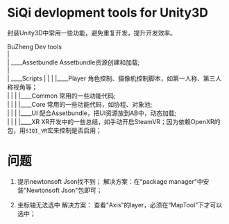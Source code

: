 # SiQi devlopment tools for Unity3D
封装Unity3D中常用一些功能，避免重复开发，提升开发效率。

BuZheng Dev tools  
   |  
   |  ____Assetbundle Assetbundle资源创建和加载;  
   |  
   |  ____Scripts
   |          |
   |          |____Player  角色控制、摄像机控制脚本，如第一人称、第三人称视角等；  
   |          |
   |          |____Common 常用的一些功能代码;  
   |          |
   |          |____Core 常用的一些功能代码，如协程、对象池;  
   |          |
   |          |____UI 配合Assetbundle，把UI资源放到AB中，动态加载;  
   |          |
   |          |____XR XR开发中的一些总结，如手动开启SteamVR；因为依赖OpenXR的包，用`SIQI_VR`宏来控制是否启用；


# 问题
1. 提示newtonsoft Json找不到；
解决方案：在“package manager”中安装"Newtonsoft Json"包即可；

2. 坐标轴无法选中
解决方案： 查看"Axis"的layer，必须在“MapTool”下才可以选中；